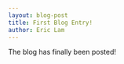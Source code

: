 ```yaml
---
layout: blog-post
title: First Blog Entry!
author: Eric Lam
---
```

The blog has finally been posted!
